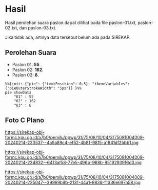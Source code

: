 # Hasil

Hasil perolehan suara paslon dapat dilihat pada file paslon-01.txt, paslon-02.txt, dan paslon-03.txt.

Jika tidak ada, artinya data tersebut belum ada pada SIREKAP.

## Perolehan Suara

 * Paslon 01: **55**.
 * Paslon 02: **162**.
 * Paslon 03: **8**.

```mermaid
%%{init: {"pie": {"textPosition": 0.5}, "themeVariables": {"pieOuterStrokeWidth": "5px"}} }%%
pie showData
    "01" : 55
    "02" : 162
    "03" : 8
```
## Foto C Plano

https://sirekap-obj-formc.kpu.go.id/a7b0/pemilu/ppwp/31/75/08/10/04/3175081004009-20240214-233537--4a9a89c4-ef52-4b81-9815-a1841df2bbb1.jpg

https://sirekap-obj-formc.kpu.go.id/a7b0/pemilu/ppwp/31/75/08/10/04/3175081004009-20240214-234832--6413af58-77e5-496b-988b-85192939f6d3.jpg

https://sirekap-obj-formc.kpu.go.id/a7b0/pemilu/ppwp/31/75/08/10/04/3175081004009-20240214-235047--39999b8b-2131-44a1-9836-f1336e697a58.jpg
